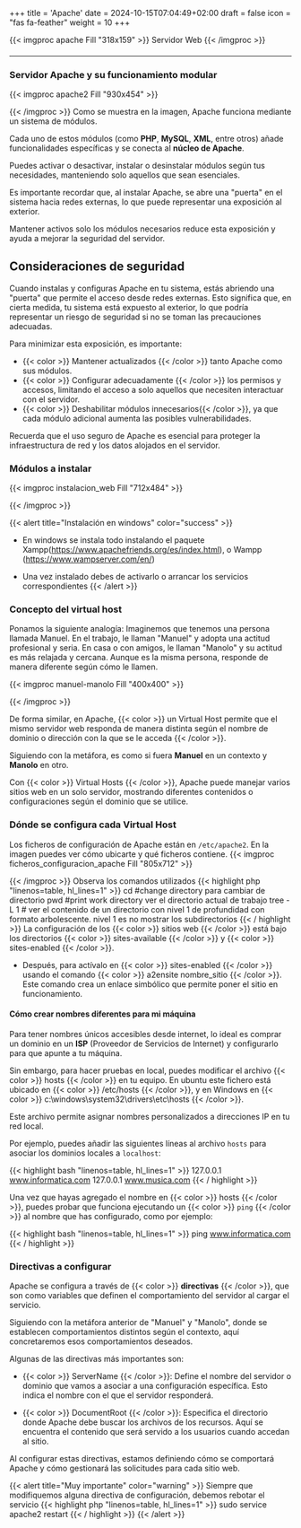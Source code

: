 +++
title = 'Apache'
date = 2024-10-15T07:04:49+02:00
draft = false
icon = "fas fa-feather"
weight = 10
+++

{{< imgproc apache Fill "318x159" >}}
Servidor Web
{{< /imgproc >}}
#### 
****
### Servidor Apache y su funcionamiento modular
{{< imgproc apache2 Fill "930x454" >}}

{{< /imgproc >}}
Como se muestra en la imagen, Apache funciona mediante un sistema de módulos. 

Cada uno de estos módulos (como **PHP**, **MySQL**, **XML**, entre otros) añade funcionalidades específicas y se conecta al **núcleo de Apache**. 

Puedes activar o desactivar, instalar o desinstalar módulos según tus necesidades, manteniendo solo aquellos que sean esenciales.

Es importante recordar que, al instalar Apache, se abre una "puerta" en el sistema hacia redes externas, lo que puede representar una exposición al exterior.

Mantener activos solo los módulos necesarios reduce esta exposición y ayuda a mejorar la seguridad del servidor.

## Consideraciones de seguridad

Cuando instalas y configuras Apache en tu sistema, estás abriendo una "puerta" que permite el acceso desde redes externas. Esto significa que, en cierta medida, tu sistema está expuesto al exterior, lo que podría representar un riesgo de seguridad si no se toman las precauciones adecuadas.

Para minimizar esta exposición, es importante:
- {{< color >}} Mantener actualizados {{< /color >}} tanto Apache como sus módulos.
- {{< color >}} Configurar adecuadamente {{< /color >}} los permisos y accesos, limitando el acceso a solo aquellos que necesiten interactuar con el servidor.
- {{< color >}} Deshabilitar módulos innecesarios{{< /color >}}, ya que cada módulo adicional aumenta las posibles vulnerabilidades.

Recuerda que el uso seguro de Apache es esencial para proteger la infraestructura de red y los datos alojados en el servidor.

### Módulos a instalar
{{< imgproc instalacion_web Fill "712x484" >}}

{{< /imgproc >}}

{{< alert title="Instalación en windows" color="success" >}}
* En windows se instala todo instalando el paquete Xampp(https://www.apachefriends.org/es/index.html), o Wampp (https://www.wampserver.com/en/)

* Una vez instalado debes de activarlo o arrancar los servicios correspondientes
{{< /alert >}}
### Concepto del virtual host
Ponamos la siguiente analogía:
Imaginemos que tenemos una persona llamada Manuel. En el trabajo, le llaman "Manuel" y adopta una actitud profesional y seria. En casa o con amigos, le llaman "Manolo" y su actitud es más relajada y cercana. Aunque es la misma persona, responde de manera diferente según cómo le llamen.

{{< imgproc manuel-manolo Fill "400x400" >}}

{{< /imgproc >}}

De forma similar, en Apache, {{< color >}} un Virtual Host permite que el mismo servidor web responda de manera distinta según el nombre de dominio o dirección con la que se le acceda {{< /color >}}.

Siguiendo con la metáfora, es como si fuera **Manuel** en un contexto y **Manolo** en otro.

Con {{< color >}} Virtual Hosts {{< /color >}}, Apache puede manejar varios sitios web en un solo servidor, mostrando diferentes contenidos o configuraciones según el dominio que se utilice.

### Dónde se configura cada Virtual Host

Los ficheros de configuración de Apache están en `/etc/apache2`. En la imagen puedes ver cómo ubicarte y qué ficheros contiene.
{{< imgproc ficheros_configuracion_apache Fill "805x712" >}}

{{< /imgproc >}}
Observa los comandos utilizados
{{< highlight php "linenos=table, hl_lines=1" >}}
cd #change directory para cambiar de directorio
pwd #print work directory ver el directorio actual de trabajo
tree -L 1 # ver el contenido de un directorio con nivel 1 de profundidad con formato arbolescente. nivel 1 es no mostrar los subdirectorios
{{< / highlight >}}
La configuración de los {{< color >}} sitios web {{< /color >}} está bajo los directorios {{< color >}} sites-available {{< /color >}} y {{< color >}} sites-enabled {{< /color >}}.

* Después, para  actívalo en {{< color >}} sites-enabled {{< /color >}} usando el comando  {{< color >}} a2ensite nombre_sitio {{< /color >}}. Este comando crea un enlace simbólico que permite poner el sitio en funcionamiento.

#### Cómo crear nombres diferentes para mi máquina

Para tener nombres únicos accesibles desde internet, lo ideal es comprar un dominio en un **ISP** (Proveedor de Servicios de Internet) y configurarlo para que apunte a tu máquina.

Sin embargo, para hacer pruebas en local, puedes modificar el archivo {{< color >}} hosts {{< /color >}} en tu equipo.
En ubuntu este fichero está ubicado en {{< color >}} /etc/hosts {{< /color >}}, y en Windows en {{< color >}} c:\windows\system32\drivers\etc\hosts {{< /color >}}.

Este archivo permite asignar nombres personalizados a direcciones IP en tu red local.

Por ejemplo, puedes añadir las siguientes líneas al archivo `hosts` para asociar los dominios locales a `localhost`:

{{< highlight bash "linenos=table, hl_lines=1" >}}
127.0.0.1 www.informatica.com 
127.0.0.1 www.musica.com 
{{< / highlight >}}

Una vez que hayas agregado el nombre en {{< color >}} hosts {{< /color >}}, puedes probar que funciona ejecutando un {{< color >}} `ping` {{< /color >}} al nombre que has configurado, como por ejemplo:

{{< highlight bash "linenos=table, hl_lines=1" >}}
ping www.informatica.com
{{< / highlight >}}

### Directivas a configurar

Apache se configura a través de {{< color >}} **directivas** {{< /color >}}, que son como variables que definen el comportamiento del servidor al cargar el servicio.

Siguiendo con la metáfora anterior de "Manuel" y "Manolo", donde se establecen comportamientos distintos según el contexto, aquí concretaremos esos comportamientos deseados.

Algunas de las directivas más importantes son:

* {{< color >}} ServerName {{< /color >}}: Define el nombre del servidor o dominio que vamos a asociar a una configuración específica. Esto indica el nombre con el que el servidor responderá.

* {{< color >}} DocumentRoot {{< /color >}}: Especifica el directorio donde Apache debe buscar los archivos de los recursos. Aquí se encuentra el contenido que será servido a los usuarios cuando accedan al sitio.

Al configurar estas directivas, estamos definiendo cómo se comportará Apache y cómo gestionará las solicitudes para cada sitio web.

{{< alert title="Muy importante" color="warning" >}}
Siempre que modifiquemos alguna directiva de configuración, debemos rebotar el servicio
{{< highlight php "linenos=table, hl_lines=1" >}}
sudo service apache2 restart
{{< / highlight >}}
{{< /alert >}}


 
